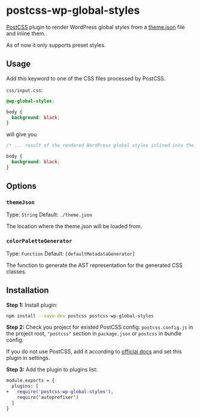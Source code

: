 # postcss-wp-global-styles

[PostCSS] plugin to render WordPress global styles from a [theme.json] file and inline them.

As of now it only supports preset styles.

[PostCSS]: https://github.com/postcss/postcss
[theme.json]: https://developer.wordpress.org/block-editor/how-to-guides/themes/theme-json/

## Usage
Add this keyword to one of the CSS files processed by PostCSS.

`css/input.css`:
```css
@wp-global-styles;

body {
  background: black;
}
```
will give you
```css
/* ... result of the rendered WordPress global styles inlined into the CSS file */

body {
  background: black;
}
```

## Options

### `themeJson`

Type: `String`
Default: `./theme.json`

The location where the theme.json will be loaded from.

### `colorPaletteGenerator`

Type: `Function`
Default: `[defaultMetadataGenerator]`

The function to generate the AST representation for the generated CSS classes.

[defaultMetadataGenerator]: https://github.com/luehrsenheinrich/postcss-wp-global-styles/blob/96026b5d9970589630345347db07a0ccce4f955a/lib/defaultGeneratorFunctions.js#L11

## Installation

**Step 1:** Install plugin:

```sh
npm install --save-dev postcss postcss-wp-global-styles
```

**Step 2:** Check you project for existed PostCSS config: `postcss.config.js`
in the project root, `"postcss"` section in `package.json`
or `postcss` in bundle config.

If you do not use PostCSS, add it according to [official docs]
and set this plugin in settings.

**Step 3:** Add the plugin to plugins list:

```diff
module.exports = {
  plugins: [
+   require('postcss-wp-global-styles'),
    require('autoprefixer')
  ]
}
```

[official docs]: https://github.com/postcss/postcss#usage
